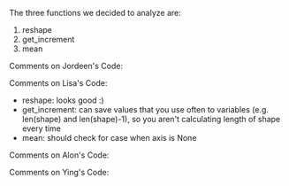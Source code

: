 The three functions we decided to analyze are:
1. reshape
2. get_increment
3. mean

Comments on Jordeen's Code:

Comments on Lisa's Code: 
- reshape: looks good :)
- get_increment: can save values that you use often to variables (e.g. len(shape) and len(shape)-1),
	so you aren't calculating length of shape every time
- mean: should check for case when axis is None

Comments on Alon's Code:

Comments on Ying's Code:
